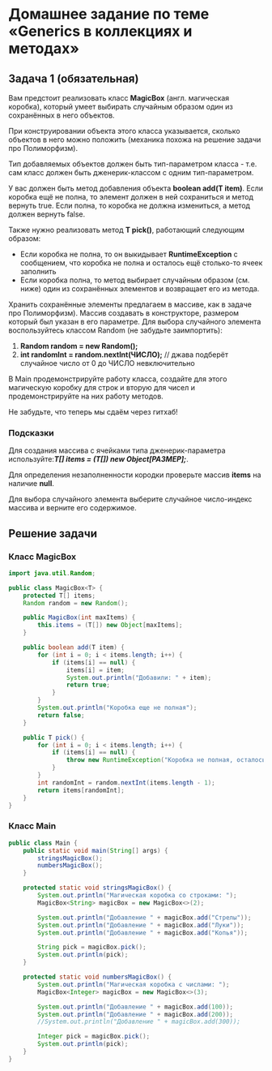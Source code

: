 # Домашнее задание по теме «Generics в коллекциях и методах»
## Задача 1 (обязательная)
Вам предстоит реализовать класс **MagicBox** (англ. магическая коробка), который умеет выбирать случайным образом один из сохранённых в него объектов.

При конструировании объекта этого класса указывается, сколько объектов в него можно положить (механика похожа на решение задачи про Полиморфизм).

Тип добавляемых объектов должен быть тип-параметром класса - т.е. сам класс должен быть дженерик-классом с одним тип-параметром.

У вас должен быть метод добавления объекта **boolean add(T item)**. Если коробка ещё не полна, то элемент должен в ней сохраниться и метод вернуть true. Если полна, то коробка не должна измениться, а метод должен вернуть false.

Также нужно реализовать метод **T pick()**, работающий следующим образом:

* Если коробка не полна, то он выкидывает **RuntimeException** с сообщением, что коробка не полна и осталось ещё столько-то ячеек заполнить
* Если коробка полна, то метод выбирает случайным образом (см. ниже) один из сохранённых элементов и возвращает его из метода.

Хранить сохранённые элементы предлагаем в массиве, как в задаче про Полиморфизм). Массив создавать в конструкторе, размером который был указан в его параметре. Для выбора случайного элемента воспользуйтесь классом Random (не забудьте заимпортить):

1. **Random random = new Random();**
2. **int randomInt = random.nextInt(ЧИСЛО);** // джава подберёт случайное число от 0 до ЧИСЛО невключительно

В Main продемонстрируйте работу класса, создайте для этого магическую коробку для строк и вторую для чисел и продемонстрируйте на них работу методов.

Не забудьте, что теперь мы сдаём через гитхаб!

### Подсказки
Для создания массива с ячейками типа дженерик-параметра используйте:___T[] items = (T[]) new Object[РАЗМЕР];___.

Для определения незаполненности кородки проверьте массив **items** на наличие **null**.

Для выбора случайного элемента выберите случайное число-индекс массива и верните его содержимое.

## Решение задачи
### Класс MagicBox
~~~java
import java.util.Random;

public class MagicBox<T> {
    protected T[] items;
    Random random = new Random();

    public MagicBox(int maxItems) {
        this.items = (T[]) new Object[maxItems];
    }

    public boolean add(T item) {
        for (int i = 0; i < items.length; i++) {
            if (items[i] == null) {
                items[i] = item;
                System.out.println("Добавили: " + item);
                return true;
            }
        }
        System.out.println("Коробка еще не полная");
        return false;
    }

    public T pick() {
        for (int i = 0; i < items.length; i++) {
            if (items[i] == null) {
                throw new RuntimeException("Коробка не полная, осталось заполнить ячеек: " + (items.length - i));
            }
        }
        int randomInt = random.nextInt(items.length - 1);
        return items[randomInt];
    }
}
~~~
### Класс Main
~~~java
public class Main {
    public static void main(String[] args) {
        stringsMagicBox();
        numbersMagicBox();
    }

    protected static void stringsMagicBox() {
        System.out.println("Магическая коробка со строками: ");
        MagicBox<String> magicBox = new MagicBox<>(2);

        System.out.println("Добавление " + magicBox.add("Стрелы"));
        System.out.println("Добавление " + magicBox.add("Луки"));
        System.out.println("Добавление " + magicBox.add("Копья"));

        String pick = magicBox.pick();
        System.out.println(pick);
    }

    protected static void numbersMagicBox() {
        System.out.println("Магическая коробка с числами: ");
        MagicBox<Integer> magicBox = new MagicBox<>(3);

        System.out.println("Добавление " + magicBox.add(100));
        System.out.println("Добавление " + magicBox.add(200));
        //System.out.println("Добавление " + magicBox.add(300));

        Integer pick = magicBox.pick();
        System.out.println(pick);
    }
}
~~~
